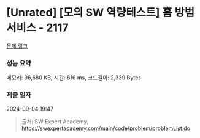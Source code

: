 # [Unrated] [모의 SW 역량테스트] 홈 방범 서비스 - 2117 

[문제 링크](https://swexpertacademy.com/main/code/problem/problemDetail.do?contestProbId=AV5V61LqAf8DFAWu) 

### 성능 요약

메모리: 96,680 KB, 시간: 616 ms, 코드길이: 2,339 Bytes

### 제출 일자

2024-09-04 19:47



> 출처: SW Expert Academy, https://swexpertacademy.com/main/code/problem/problemList.do